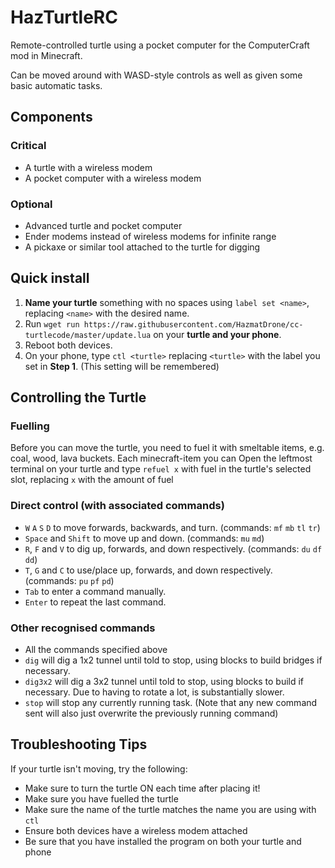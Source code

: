 # HazTurtleRC

Remote-controlled turtle using a pocket computer for the ComputerCraft mod in Minecraft.

Can be moved around with WASD-style controls as well as given some basic automatic tasks.

## Components

### Critical
- A turtle with a wireless modem
- A pocket computer with a wireless modem

### Optional
- Advanced turtle and pocket computer
- Ender modems instead of wireless modems for infinite range
- A pickaxe or similar tool attached to the turtle for digging

## Quick install

1. **Name your turtle** something with no spaces using `label set <name>`, replacing `<name>` with the desired name.
2. Run `wget run https://raw.githubusercontent.com/HazmatDrone/cc-turtlecode/master/update.lua` on your **turtle and your phone**.
3. Reboot both devices.
4. On your phone, type `ctl <turtle>` replacing `<turtle>` with the label you set in **Step 1**. (This setting will be remembered)

## Controlling the Turtle

### Fuelling
Before you can move the turtle, you need to fuel it with smeltable items, e.g. coal, wood, lava buckets. Each minecraft-item you can 
Open the leftmost terminal on your turtle and type `refuel x` with fuel in the turtle's selected slot, replacing `x` with the amount of fuel

### Direct control (with associated commands)
- `W` `A` `S` `D` to move forwards, backwards, and turn. (commands: `mf` `mb` `tl` `tr`)
- `Space` and `Shift` to move up and down. (commands: `mu` `md`)
- `R`, `F` and `V` to dig up, forwards, and down respectively. (commands: `du` `df` `dd`)
- `T`, `G` and `C` to use/place up, forwards, and down respectively. (commands: `pu` `pf` `pd`)
- `Tab` to enter a command manually.
- `Enter` to repeat the last command.

### Other recognised commands
- All the commands specified above
- `dig` will dig a 1x2 tunnel until told to stop, using blocks to build bridges if necessary.
- `dig3x2` will dig a 3x2 tunnel until told to stop, using blocks to build if necessary. Due to having to rotate a lot, is substantially slower.
- `stop` will stop any currently running task. (Note that any new command sent will also just overwrite the previously running command)

## Troubleshooting Tips
If your turtle isn't moving, try the following:
- Make sure to turn the turtle ON each time after placing it!
- Make sure you have fuelled the turtle
- Make sure the name of the turtle matches the name you are using with `ctl`
- Ensure both devices have a wireless modem attached
- Be sure that you have installed the program on both your turtle and phone
